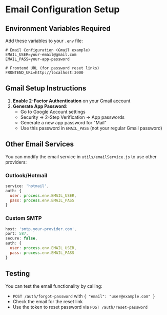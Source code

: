 # Email Configuration Setup

## Environment Variables Required

Add these variables to your `.env` file:

```env
# Email Configuration (Gmail example)
EMAIL_USER=your-email@gmail.com
EMAIL_PASS=your-app-password

# Frontend URL (for password reset links)
FRONTEND_URL=http://localhost:3000
```

## Gmail Setup Instructions

1. **Enable 2-Factor Authentication** on your Gmail account
2. **Generate App Password**:
   - Go to Google Account settings
   - Security → 2-Step Verification → App passwords
   - Generate a new app password for "Mail"
   - Use this password in `EMAIL_PASS` (not your regular Gmail password)

## Other Email Services

You can modify the email service in `utils/emailService.js` to use other providers:

### Outlook/Hotmail
```javascript
service: 'hotmail',
auth: {
  user: process.env.EMAIL_USER,
  pass: process.env.EMAIL_PASS
}
```

### Custom SMTP
```javascript
host: 'smtp.your-provider.com',
port: 587,
secure: false,
auth: {
  user: process.env.EMAIL_USER,
  pass: process.env.EMAIL_PASS
}
```

## Testing

You can test the email functionality by calling:
- `POST /auth/forgot-password` with `{ "email": "user@example.com" }`
- Check the email for the reset link
- Use the token to reset password via `POST /auth/reset-password`
